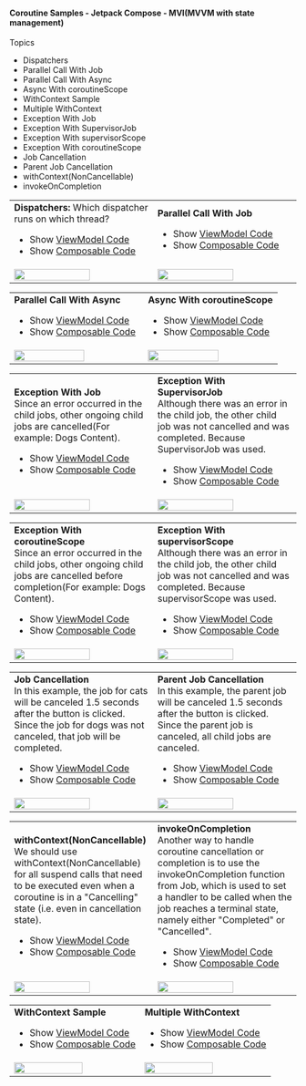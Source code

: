 #### Coroutine Samples - Jetpack Compose - MVI(MVVM with state management)
Topics
<ul>
   <li>Dispatchers</li>
   <li>Parallel Call With Job</li>
   <li>Parallel Call With Async</li>
   <li>Async With coroutineScope</li>
   <li>WithContext Sample</li>
   <li>Multiple WithContext</li>
   <li>Exception With Job</li>
   <li>Exception With SupervisorJob</li>
   <li>Exception With supervisorScope</li>
   <li>Exception With coroutineScope</li>
   <li>Job Cancellation</li>
   <li>Parent Job Cancellation</li>
   <li>withContext(NonCancellable)</li>
   <li>invokeOnCompletion</li>
</ul>
<table>
   <tr>
      <td width="50%">
         <b>Dispatchers:</b> Which dispatcher runs on which thread? <br>
         <ul>
            <li>Show <a target="_blank" href="https://github.com/mustafacan0225/CoroutineSamples/blob/main/app/src/main/java/com/mustafacan/coroutinesamples/ui/samples/dispatchers/DispatcherViewModel.kt">ViewModel Code</a></li>
            <li>Show <a target="_blank" href="https://github.com/mustafacan0225/CoroutineSamples/blob/main/app/src/main/java/com/mustafacan/coroutinesamples/ui/samples/dispatchers/DispatcherScreen.kt">Composable Code</a></li>
         </ul>
      </td>
      <td width="50%">
         <b>Parallel Call With Job</b> <br>
         <ul>
            <li>Show <a target="_blank" href="https://github.com/mustafacan0225/CoroutineSamples/blob/main/app/src/main/java/com/mustafacan/coroutinesamples/ui/samples/parallelcallwithjob/ParallelCallWithJobViewModel.kt">ViewModel Code</a></li>
            <li>Show <a target="_blank" href="https://github.com/mustafacan0225/CoroutineSamples/blob/main/app/src/main/java/com/mustafacan/coroutinesamples/ui/samples/parallelcallwithjob/ParallelCallWithJobScreen.kt">Composable Code</a></li>
         </ul>
      </td>
   </tr>
   <tr>
      <td><img width="75%" src="https://github.com/user-attachments/assets/c0f8eaf0-11f3-4198-a55e-53fe4f059350" ></td>
      <td><img width="75%" src="https://github.com/user-attachments/assets/7dc01a0c-dafe-47ac-a098-bd5b47413b08" ></td>
   </tr>
</table>

<table>
   <tr>
      <td width="50%">
         <b>Parallel Call With Async</b> <br>
         <ul>
            <li>Show <a target="_blank" href="https://github.com/mustafacan0225/CoroutineSamples/blob/main/app/src/main/java/com/mustafacan/coroutinesamples/ui/samples/parallelcallwithasync/ParallelCallWithAsyncViewModel.kt">ViewModel Code</a></li>
            <li>Show <a target="_blank" href="https://github.com/mustafacan0225/CoroutineSamples/blob/main/app/src/main/java/com/mustafacan/coroutinesamples/ui/samples/parallelcallwithasync/ParallelCallWithAsyncScreen.kt">Composable Code</a></li>
         </ul>
      </td>
      <td width="50%">
         <b>Async With coroutineScope</b> <br>
         <ul>
            <li>Show <a target="_blank" href="https://github.com/mustafacan0225/CoroutineSamples/blob/main/app/src/main/java/com/mustafacan/coroutinesamples/ui/samples/parallelcallwithasync/ParallelCallWithAsyncViewModel.kt">ViewModel Code</a></li>
            <li>Show <a target="_blank" href="https://github.com/mustafacan0225/CoroutineSamples/blob/main/app/src/main/java/com/mustafacan/coroutinesamples/ui/samples/parallelcallwithasync/ParallelCallWithAsyncScreen.kt">Composable Code</a></li>
         </ul>
      </td>
   </tr>
   <tr>
      <td><img width="75%" src="https://github.com/user-attachments/assets/84f35dd3-bca1-4073-ab61-f7c7f14e49a6" ></td>
      <td><img width="75%" src="https://github.com/user-attachments/assets/49875e59-59b4-4a4d-8c62-efcdc5b65809" ></td>
   </tr>
</table>

<table>
   <tr>
      <td width="50%">
         <b>Exception With Job</b> <br>Since an error occurred in the child jobs, other ongoing child jobs are cancelled(For example: Dogs Content).
         <ul>
            <li>Show <a target="_blank" href="https://github.com/mustafacan0225/CoroutineSamples/blob/main/app/src/main/java/com/mustafacan/coroutinesamples/ui/samples/exceptionhandler/CoroutineExceptionHandlerViewModel.kt">ViewModel Code</a></li>
            <li>Show <a target="_blank" href="https://github.com/mustafacan0225/CoroutineSamples/blob/main/app/src/main/java/com/mustafacan/coroutinesamples/ui/samples/exceptionhandler/CoroutineExceptionHandlerScreen.kt">Composable Code</a></li>
         </ul>
      </td>
      <td width="50%">
         <b>Exception With SupervisorJob</b> <br>Although there was an error in the child job, the other child job was not cancelled and was completed. Because SupervisorJob was used.
         <ul>
            <li>Show <a target="_blank" href="https://github.com/mustafacan0225/CoroutineSamples/blob/main/app/src/main/java/com/mustafacan/coroutinesamples/ui/samples/exceptionhandler/CoroutineExceptionHandlerViewModel.kt">ViewModel Code</a></li>
            <li>Show <a target="_blank" href="https://github.com/mustafacan0225/CoroutineSamples/blob/main/app/src/main/java/com/mustafacan/coroutinesamples/ui/samples/exceptionhandler/CoroutineExceptionHandlerScreen.kt">Composable Code</a></li>
         </ul>
      </td>
   </tr>
   <tr>
      <td><img width="75%" src="https://github.com/user-attachments/assets/d8db6dd7-6bef-476e-9800-96e287635d2c" ></td>
      <td><img width="75%" src="https://github.com/user-attachments/assets/f80cf31c-3411-417a-a1ea-1704d6a34c21" ></td>
   </tr>
</table>

<table>
   <tr>
      <td width="50%">
         <b>Exception With coroutineScope</b> <br>Since an error occurred in the child jobs, other ongoing child jobs are cancelled before completion(For example: Dogs Content).
         <ul>
            <li>Show <a target="_blank" href="https://github.com/mustafacan0225/CoroutineSamples/blob/main/app/src/main/java/com/mustafacan/coroutinesamples/ui/samples/exceptionhandler/CoroutineExceptionHandlerViewModel.kt">ViewModel Code</a></li>
            <li>Show <a target="_blank" href="https://github.com/mustafacan0225/CoroutineSamples/blob/main/app/src/main/java/com/mustafacan/coroutinesamples/ui/samples/exceptionhandler/CoroutineExceptionHandlerScreen.kt">Composable Code</a></li>
         </ul>
      </td>
      <td width="50%">
         <b>Exception With supervisorScope</b> <br>Although there was an error in the child job, the other child job was not cancelled and was completed. Because supervisorScope was used.
         <ul>
            <li>Show <a target="_blank" href="https://github.com/mustafacan0225/CoroutineSamples/blob/main/app/src/main/java/com/mustafacan/coroutinesamples/ui/samples/exceptionhandler/CoroutineExceptionHandlerViewModel.kt">ViewModel Code</a></li>
            <li>Show <a target="_blank" href="https://github.com/mustafacan0225/CoroutineSamples/blob/main/app/src/main/java/com/mustafacan/coroutinesamples/ui/samples/exceptionhandler/CoroutineExceptionHandlerScreen.kt">Composable Code</a></li>
         </ul>
      </td>
   </tr>
   <tr>
      <td><img width="75%" src="https://github.com/user-attachments/assets/d9ba639f-885d-4752-9ff9-ecb6bbd27397" ></td>
      <td><img width="75%" src="https://github.com/user-attachments/assets/6aaf3bef-dec4-4dda-b648-e2744dcc018a" ></td>
   </tr>
</table>



<table>
   <tr>
      <td width="50%">
         <b>Job Cancellation</b> <br>In this example, the job for cats will be canceled 1.5 seconds after the button is clicked. Since the job for dogs was not canceled, that job will be completed.
         <ul>
            <li>Show <a target="_blank" href="https://github.com/mustafacan0225/CoroutineSamples/blob/main/app/src/main/java/com/mustafacan/coroutinesamples/ui/samples/cancellation/CoroutineCancellationViewModel.kt">ViewModel Code</a></li>
            <li>Show <a target="_blank" href="https://github.com/mustafacan0225/CoroutineSamples/blob/main/app/src/main/java/com/mustafacan/coroutinesamples/ui/samples/cancellation/CoroutineCancellationScreen.kt">Composable Code</a></li>
         </ul>
      </td>
      <td width="50%">
         <b>Parent Job Cancellation</b> <br>In this example, the parent job will be canceled 1.5 seconds after the button is clicked. Since the parent job is canceled, all child jobs are canceled. 
         <ul>
            <li>Show <a target="_blank" href="https://github.com/mustafacan0225/CoroutineSamples/blob/main/app/src/main/java/com/mustafacan/coroutinesamples/ui/samples/cancellation/CoroutineCancellationViewModel.kt">ViewModel Code</a></li>
            <li>Show <a target="_blank" href="https://github.com/mustafacan0225/CoroutineSamples/blob/main/app/src/main/java/com/mustafacan/coroutinesamples/ui/samples/cancellation/CoroutineCancellationScreen.kt">Composable Code</a></li>
         </ul>
      </td>
   </tr>
   <tr>
      <td><img width="75%" src="https://github.com/user-attachments/assets/a91f8ef6-a05e-4600-abc0-9d5b34a55215" ></td>
      <td><img width="75%" src="https://github.com/user-attachments/assets/92ffdc50-e6ff-4ea6-af8d-9d455b568627" ></td>
   </tr>
</table>



<table>
   <tr>
      <td width="50%">
         <b>withContext(NonCancellable)</b> <br> We should use withContext(NonCancellable) for all suspend calls that need to be executed even when a coroutine is in a "Cancelling" state (i.e. even in cancellation state).
         <ul>
            <li>Show <a target="_blank" href="https://github.com/mustafacan0225/CoroutineSamples/blob/main/app/src/main/java/com/mustafacan/coroutinesamples/ui/samples/cancellation/CoroutineCancellationViewModel.kt">ViewModel Code</a></li>
            <li>Show <a target="_blank" href="https://github.com/mustafacan0225/CoroutineSamples/blob/main/app/src/main/java/com/mustafacan/coroutinesamples/ui/samples/cancellation/CoroutineCancellationScreen.kt">Composable Code</a></li>
         </ul>
      </td>
      <td width="50%">
         <b>invokeOnCompletion</b> <br> Another way to handle coroutine cancellation or completion is to use the invokeOnCompletion function from Job, which is used to set a handler to be called when the job reaches a terminal state, namely either "Completed" or "Cancelled".
         <ul>
            <li>Show <a target="_blank" href="https://github.com/mustafacan0225/CoroutineSamples/blob/main/app/src/main/java/com/mustafacan/coroutinesamples/ui/samples/cancellation/CoroutineCancellationViewModel.kt">ViewModel Code</a></li>
            <li>Show <a target="_blank" href="https://github.com/mustafacan0225/CoroutineSamples/blob/main/app/src/main/java/com/mustafacan/coroutinesamples/ui/samples/cancellation/CoroutineCancellationScreen.kt">Composable Code</a></li>
         </ul>
      </td>
   </tr>
   <tr>
      <td><img width="75%" src="https://github.com/user-attachments/assets/500733f0-bf40-4671-b367-815b24f8e31d" ></td>
      <td><img width="75%" src="https://github.com/user-attachments/assets/9d5f5ebf-3bb4-41c5-b8cb-54f2560cd7c6" ></td>
   </tr>
</table>

<table>
   <tr>
      <td width="50%">
         <b>WithContext Sample</b> <br>
         <ul>
            <li>Show <a target="_blank" href="https://github.com/mustafacan0225/CoroutineSamples/blob/main/app/src/main/java/com/mustafacan/coroutinesamples/ui/samples/withcontext/WithContextViewModel.kt">ViewModel Code</a></li>
            <li>Show <a target="_blank" href="https://github.com/mustafacan0225/CoroutineSamples/blob/main/app/src/main/java/com/mustafacan/coroutinesamples/ui/samples/withcontext/WithContextScreen.kt">Composable Code</a></li>
         </ul>
      </td>
      <td width="50%">
         <b>Multiple WithContext</b> <br>
         <ul>
            <li>Show <a target="_blank" href="https://github.com/mustafacan0225/CoroutineSamples/blob/main/app/src/main/java/com/mustafacan/coroutinesamples/ui/samples/withcontext/WithContextViewModel.kt">ViewModel Code</a></li>
            <li>Show <a target="_blank" href="https://github.com/mustafacan0225/CoroutineSamples/blob/main/app/src/main/java/com/mustafacan/coroutinesamples/ui/samples/withcontext/MultipleWithContextScreen.kt">Composable Code</a></li>
         </ul>
      </td>
   </tr>
   <tr>
      <td><img width="75%" src="https://github.com/user-attachments/assets/8ce8da71-7060-49ff-83bc-0231d336ef1a" ></td>
      <td><img width="75%" src="https://github.com/user-attachments/assets/397a0bc8-7cef-4d06-a46c-0472ad5a93cc" ></td>
   </tr>
</table>




